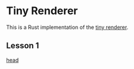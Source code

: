 # Tiny Renderer

This is a Rust implementation of the [tiny renderer](https://github.com/ssloy/tinyrenderer).

## Lesson 1
[head](res/head.png)
